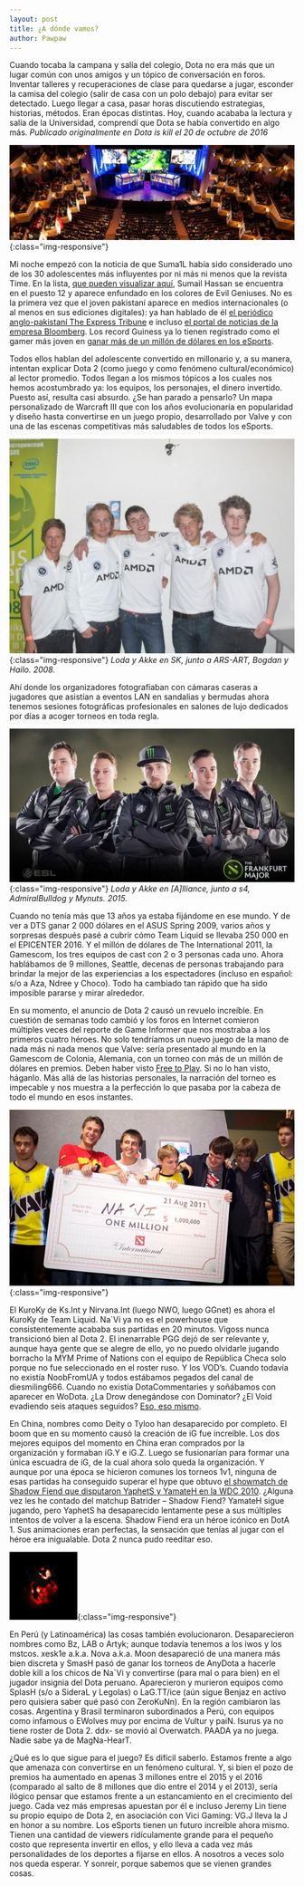 ```yaml
---
layout: post
title: ¿A dónde vamos?
author: Pawpaw
---
```


Cuando tocaba la campana y salía del colegio, Dota no era más que un lugar común con unos amigos y un tópico de conversación en foros. Inventar talleres y recuperaciones de clase para quedarse a jugar, esconder la camisa del colegio (salir de casa con un polo debajo) para evitar ser detectado. Luego llegar a casa, pasar horas discutiendo estrategias, historias, métodos. Eran épocas distintas. Hoy, cuando acababa la lectura y salía de la Universidad, comprendí que Dota se había convertido en algo más. _Publicado originalmente en Dota is kill el 20 de octubre de 2016_

![The International](/images/posts/dondevamos.jpg){:class="img-responsive"}

Mi noche empezó con la noticia de que Suma1L había sido considerado uno de los 30 adolescentes más influyentes por ni más ni menos que la revista Time. En la lista, [que pueden visualizar aquí](http://time.com/4532104/most-influential-teens-2016/), Sumail Hassan se encuentra en el puesto 12 y aparece enfundado en los colores de Evil Geniuses. No es la primera vez que el joven pakistaní aparece en medios internacionales (o al menos en sus ediciones digitales): ya han hablado de él [el periódico anglo-pakistaní The Express Tribune](http://tribune.com.pk/story/835686/pakistani-e-sports-prodigy-sumail-hassan-stars-in-dota2-asian-championship-win/) e incluso [el portal de noticias de la empresa Bloomberg](https://www.bloomberg.com/graphics/2015-pakistani-teens-esport-dream/). Los record Guiness ya lo tienen registrado como el gamer más joven en [ganar más de un millón de dólares en los eSports](http://www.guinnessworldrecords.com/news/2015/8/pakistani-gamer-becomes-youngest-gamer-to-surpass-1million-in-esports-earnings-a-391494).

Todos ellos hablan del adolescente convertido en millonario y, a su manera, intentan explicar Dota 2 (como juego y como fenómeno cultural/económico) al lector promedio. Todos llegan a los mismos tópicos a los cuales nos hemos acostumbrado ya: los equipos, los personajes, el dinero invertido. Puesto así, resulta casi absurdo. ¿Se han parado a pensarlo? Un mapa personalizado de Warcraft III que con los años evolucionaría en popularidad y diseño hasta convertirse en un juego propio, desarrollado por Valve y con una de las escenas competitivas más saludables de todos los eSports.

![SK en 2008](/images/posts/sk2008.jpg){:class="img-responsive"}
_Loda y Akke en SK, junto a ARS-ART, Bogdan y Hailo. 2008._

Ahí donde los organizadores fotografiaban con cámaras caseras a jugadores que asistían a eventos LAN en sandalias y bermudas ahora tenemos sesiones fotográficas profesionales en salones de lujo dedicados por días a acoger torneos en toda regla.

![Alliance en 2015](/images/posts/alliance2015.jpg){:class="img-responsive"}
_Loda y Akke en [A]lliance, junto a s4, AdmiralBulldog y Mynuts. 2015._

Cuando no tenía más que 13 años ya estaba fijándome en ese mundo. Y de ver a DTS ganar 2 000 dólares en el ASUS Spring 2009, varios años y sorpresas después pasé a cubrir cómo Team Liquid se llevaba 250 000 en el EPICENTER 2016. Y el millón de dólares de The International 2011, la Gamescom, los tres equipos de cast con 2 o 3 personas cada uno. Ahora hablábamos de 9 millones, Seattle, decenas de personas trabajando para brindar la mejor de las experiencias a los espectadores (incluso en español: s/o a Aza, Ndree y Choco). Todo ha cambiado tan rápido que ha sido imposible pararse y mirar alrededor.

En su momento, el anuncio de Dota 2 causó un revuelo increíble. En cuestión de semanas todo cambió y los foros en Internet comieron múltiples veces del reporte de Game Informer que nos mostraba a los primeros cuatro héroes. No solo tendríamos un nuevo juego de la mano de nada más ni nada menos que Valve: sería presentado al mundo en la Gamescom de Colonia, Alemania, con un torneo con más de un millón de dólares en premios. Deben haber visto [Free to Play](https://store.steampowered.com/app/245550/Free_to_Play). Si no lo han visto, háganlo. Más allá de las historias personales, la narración del torneo es impecable y nos muestra a la perfección lo que pasaba por la cabeza de todo el mundo en esos instantes.

![Natus Vincere primer campeón de The International](/images/posts/navi1m.jpg){:class="img-responsive"}

El KuroKy de Ks.Int y Nirvana.Int (luego NWO, luego GGnet) es ahora el KuroKy de Team Liquid. Na`Vi ya no es el powerhouse que consistentemente acababa sus partidas en 20 minutos. Vigoss nunca transicionó bien al Dota 2. El inenarrable PGG dejó de ser relevante y, aunque haya gente que se alegre de ello, yo no puedo olvidarle jugando borracho la MYM Prime of Nations con el equipo de República Checa solo porque no fue seleccionado en el roster ruso. Y los VOD’s. Cuando todavía no existía NoobFromUA y todos estábamos pegados del canal de diesmiling666. Cuando no existía DotaCommentaries y soñábamos con aparecer en WoDota. ¿La Drow denegándose con Dominator? ¿El Void evadiendo seis ataques seguidos? [Eso, eso mismo](https://www.youtube.com/watch?v=bAVv6g8KcWM).

En China, nombres como Deity o Tyloo han desaparecido por completo. El boom que en su momento causó la creación de iG fue increíble. Los dos mejores equipos del momento en China eran comprados por la organización y formaban iG.Y e iG.Z. Luego se fusionarían para formar una única escuadra de iG, de la cual ahora solo queda la organización. Y aunque por una época se hicieron comunes los torneos 1v1, ninguna de esas partidas ha conseguido superar el hype que obtuvo [el showmatch de Shadow Fiend que disputaron YaphetS y YamateH en la WDC 2010](https://www.youtube.com/watch?v=GkUo7y5QK8A). ¿Alguna vez les he contado del matchup Batrider – Shadow Fiend? YamateH sigue jugando, pero YaphetS ha desaparecido lentamente pese a sus múltiples intentos de volver a la escena. Shadow Fiend era un héroe icónico en DotA 1. Sus animaciones eran perfectas, la sensación que tenías al jugar con el héroe era inigualable. Dota 2 nunca pudo reeditar eso.

![Shadow Fiend caminando](/images/posts/sfwalk.gif){:class="img-responsive"}

En Perú (y Latinoamérica) las cosas también evolucionaron. Desaparecieron nombres como Bz, LAB o Artyk; aunque todavía tenemos a los iwos y los mstcos. xesk1e a.k.a. Nova a.k.a. Moon desapareció de una manera más bien discreta y SmasH pasó de ganar los torneos de AnyDota a hacerle doble kill a los chicos de Na`Vi y convertirse (para mal o para bien) en el jugador insignia del Dota peruano. Aparecieron y murieron equipos como SplasH (s/o a SideraL y Legolas) o LaG.TT/ice (aún sigue Benjaz en activo pero quisiera saber qué pasó con ZeroKuNn). En la región cambiaron las cosas. Argentina y Brasil terminaron subordinados a Perú, con equipos como infamous o EWolves muy por encima de Vultur y paiN. Isurus ya no tiene roster de Dota 2. ddx- se movió al Overwatch. PAADA ya no juega. Nadie sabe ya de MagNa-HearT.

¿Qué es lo que sigue para el juego? Es difícil saberlo. Estamos frente a algo que amenaza con convertirse en un fenómeno cultural. Y, si bien el pozo de premios ha aumentado en apenas 3 millones entre el 2015 y el 2016 (comparado al salto de 8 millones que dio entre el 2014 y el 2013), sería ilógico pensar que estamos frente a un estancamiento en el crecimiento del juego. Cada vez más empresas apuestan por él e incluso Jeremy Lin tiene su propio equipo de Dota 2, en asociación con Vici Gaming: VG.J lleva la J en honor a su nombre. Los eSports tienen un futuro increíble ahora mismo. Tienen una cantidad de viewers ridículamente grande para el pequeño costo que representa invertir en ellos, y ello lleva a cada vez más personalidades de los deportes a fijarse en ellos. A nosotros a veces solo nos queda esperar. Y sonreír, porque sabemos que se vienen grandes cosas.